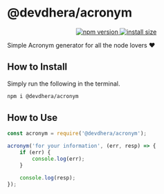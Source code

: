 # @devdhera/acronym

<p align="center">
    <a href="https://github.com/DevDHera/acronym">
        <img src="https://img.shields.io/npm/v/@devdhera/acronym.svg" alt="npm version">
    </a>
    <a href="(https://packagephobia.now.sh/result?p=@devdhera/acronym">
        <img src="https://packagephobia.now.sh/badge?p=@devdhera/acronym" alt="install size">
    </a>
</p>

Simple Acronym generator for all the node lovers :heart:

## How to Install

Simply run the following in the terminal.

```sh
npm i @devdhera/acronym
```

## How to Use

```js
const acronym = require('@devdhera/acronym');

acronym('for your information', (err, resp) => {
    if (err) {
        console.log(err);
    }

    console.log(resp);
});
```
